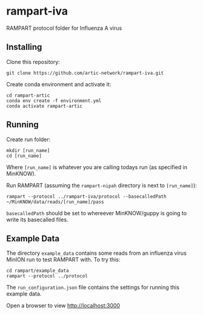 # rampart-iva
RAMPART protocol folder for Influenza A virus

## Installing
Clone this repository:

```
git clone https://github.com/artic-network/rampart-iva.git
```

Create conda environment and activate it:

```
cd rampart-artic
conda env create -f environment.yml
conda activate rampart-artic
```

## Running

Create run folder:

```
mkdir [run_name]
cd [run_name]
```

Where `[run_name]` is whatever you are calling todays run (as specified in MinKNOW).

Run RAMPART (assuming the `rampart-nipah` directory is next to `[run_name]`):

```
rampart --protocol ../rampart-iva/protocol --basecalledPath ~/MinKNOW/data/reads/[run_name]/pass
```

`basecalledPath` should be set to whereever MinKNOW/guppy is going to write its basecalled files.

## Example Data

The directory `example_data` contains some reads from an influenza virus MinION run to test RAMPART with. To try this:

```
cd rampart/example_data
rampart --protocol ../protocol 
```

The `run_configuration.json` file contains the settings for running this example data.

Open a browser to view [http://localhost:3000](http://localhost:3000)
